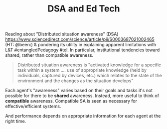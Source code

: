 ﻿---
title: DSA and Ed Tech
---
Reading about "Distributed situation awareness" (DSA) https://www.sciencedirect.com/science/article/pii/S0003687021002465 (HT: @beerc) & pondering its utility in explaining apparent limitations with L&T #entangledPedagogy #tel. In particular, institutional tendencies toward shared, rather than compatible awareness. 

> Distributed situation awareness is "activated knowledge for a specific task within a system ....  use of appropriate knowledge (held by individuals, captured by devices, etc.) which relates to the state of the environment and the changes as the situation develops" 

Each agent's "awareness" varies based on their goals and tasks it's not possible for there to be **shared** awareness.  Instead, more useful to think of **compatible**󠁧󠁢󠁷  awareness. Compatible SA is seen as necessary for effective/efficient systems.

And performance depends on appropriate information for each agent at the right time.